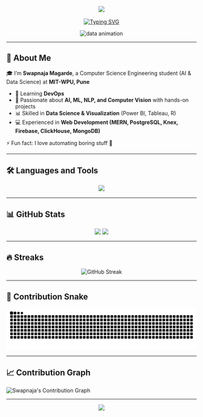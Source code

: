 <!-- Header Banner -->
<p align="center">
  <img src="https://capsule-render.vercel.app/api?type=waving&color=gradient&height=200&section=header&text=Howdy%20👋%20I'm%20Swapnaja&fontSize=40&fontAlignY=35&animation=twinkling&fontColor=fff"/>
</p>

<!-- Typing Animation -->
<p align="center">
  <a href="https://git.io/typing-svg">
    <img src="https://readme-typing-svg.herokuapp.com?font=Fira+Code&weight=600&size=28&pause=1000&color=F72C7D&center=true&vCenter=true&width=800&lines=Hi+%F0%9F%91%8B%2C+I'm+Swapnaja;Full+Stack+Developer+%F0%9F%9A%80;AI+and+Data+Science+Explorer;Data+Explorer+%F0%9F%93%8A" alt="Typing SVG" />
  </a>
</p>

<!-- Animated Data/Coding GIF -->
<p align="center">
  <img src="https://raw.githubusercontent.com/ashutosh1919/ashutosh1919/main/techstack.gif" alt="data animation" width="500"/>
</p>

---

## 🚀 About Me  

🎓 I’m **Swapnaja Magarde**, a Computer Science Engineering student (AI & Data Science) at **MIT-WPU, Pune**  
- 🌱 Learning **DevOps**  
- 🤖 Passionate about **AI, ML, NLP, and Computer Vision** with hands-on projects
- 📊 Skilled in **Data Science & Visualization** (Power BI, Tableau, R)
- 💻 Experienced in **Web Development (MERN, PostgreSQL, Knex, Firebase, ClickHouse, MongoDB)**

⚡ Fun fact: I love automating boring stuff 🤖  

---

## 🛠️ Languages and Tools  
<p align="center">
  <img src="https://skillicons.dev/icons?i=js,ts,html,css,tailwind,react,nextjs,nodejs,express,npm,postgres,mysql,mongodb,python,r,tensorflow,opencv,java,c,aws,git,github,docker,vscode,figma" />
</p>

---

## 📊 GitHub Stats
<div align="center">
  <img src="https://github-readme-stats.vercel.app/api?username=Swapnaja964&show_icons=true&theme=radical&count_private=true&include_all_commits=true" height="180" />
  <img src="https://github-readme-stats.vercel.app/api/top-langs/?username=Swapnaja964&layout=compact&theme=radical" height="180" />
</div>


---

## 🔥 Streaks  
<p align="center">
  <img src="https://github-readme-streak-stats.herokuapp.com?user=Swapnaja964&theme=radical&hide_border=true" alt="GitHub Streak"/>
</p>

---

## 🐍 Contribution Snake  
<div align="center">
  <img src="https://github.com/Swapnaja964/Swapnaja964/blob/output/snake.svg" alt="snake animation"/>
</div>

---

## 📈 Contribution Graph
![Swapnaja's Contribution Graph](https://github-readme-activity-graph.vercel.app/graph?username=Swapnaja964&bg_color=0d1117&color=00ffff&line=00ffff&point=ffffff&area=true&hide_border=true)

---

<!-- Footer Banner -->
<p align="center">
  <img src="https://capsule-render.vercel.app/api?type=waving&color=gradient&height=100&section=footer"/>
</p>
